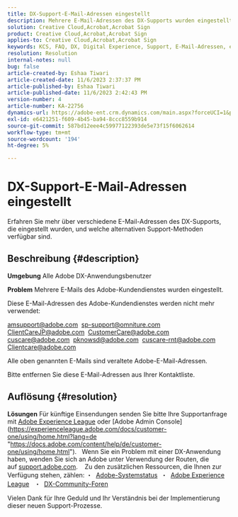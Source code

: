 ```yaml
---
title: DX-Support-E-Mail-Adressen eingestellt
description: Mehrere E-Mail-Adressen des DX-Supports wurden eingestellt und es stehen alternative Support-Methoden zur Verfügung.
solution: Creative Cloud,Acrobat,Acrobat Sign
product: Creative Cloud,Acrobat,Acrobat Sign
applies-to: Creative Cloud,Acrobat,Acrobat Sign
keywords: KCS, FAQ, DX, Digital Experience, Support, E-Mail-Adressen, eingestellt, Adobe Creative Cloud, Adobe Acrobat, Adobe Acrobat Sign
resolution: Resolution
internal-notes: null
bug: false
article-created-by: Eshaa Tiwari
article-created-date: 11/6/2023 2:37:37 PM
article-published-by: Eshaa Tiwari
article-published-date: 11/6/2023 2:42:43 PM
version-number: 4
article-number: KA-22756
dynamics-url: https://adobe-ent.crm.dynamics.com/main.aspx?forceUCI=1&pagetype=entityrecord&etn=knowledgearticle&id=11199a01-b27c-ee11-8179-6045bd006793
exl-id: e6421251-f609-4b45-ba94-8ccc8559b914
source-git-commit: 587bd12eee4c59977122393de5e73f15f6062614
workflow-type: tm+mt
source-wordcount: '194'
ht-degree: 5%

---
```


# DX-Support-E-Mail-Adressen eingestellt


Erfahren Sie mehr über verschiedene E-Mail-Adressen des DX-Supports, die eingestellt wurden, und welche alternativen Support-Methoden verfügbar sind.

## Beschreibung {#description}


<b>Umgebung</b>
Alle Adobe DX-Anwendungsbenutzer

<b>Problem</b>
Mehrere E-Mails des Adobe-Kundendienstes wurden eingestellt.

Diese E-Mail-Adressen des Adobe-Kundendienstes werden nicht mehr verwendet:

[amsupport@adobe.com](mailto:amsupport@adobe.com) 
[sp-support@omniture.com](mailto:sp-support@omniture.com) 
[ClientCareJP@adobe.com](mailto:ClientCareJP@adobe.com) 
[CustomerCare@adobe.com](mailto:CustomerCare@adobe.com) 
[cuscare@adobe.com](mailto:cuscare@adobe.com) 
[pknowsd@adobe.com](mailto:pknowsd@adobe.com) 
[cuscare-rnt@adobe.com](mailto:cuscare-rnt@adobe.com) 
[Clientcare@adobe.com](mailto:Clientcare@adobe.com)

Alle oben genannten E-Mails sind veraltete Adobe-E-Mail-Adressen.

Bitte entfernen Sie diese E-Mail-Adressen aus Ihrer Kontaktliste.




## Auflösung {#resolution}


<b>Lösungen</b>
Für künftige Einsendungen senden Sie bitte Ihre Supportanfrage mit [Adobe Experience League](https://experienceleague.adobe.com/?support-solution=General&amp;amp;support-tab=home#support "https://experienceleague.adobe.com/?support-solution=General&amp;amp;support-tab=home#support") oder [Adobe Admin Console](https://experienceleague.adobe.com/docs/customer-one/using/home.html?lang=de "https://docs.adobe.com/content/help/de/customer-one/using/home.html").
 
Wenn Sie ein Problem mit einer DX-Anwendung haben, wenden Sie sich an Adobe unter Verwendung der Routen, die auf [support.adobe.com](https://helpx.adobe.com/de/support.html "http://support.adobe.com/").
  
Zu den zusätzlichen Ressourcen, die Ihnen zur Verfügung stehen, zählen: ・  [Adobe-Systemstatus](https://status.adobe.com/de "https://status.adobe.com/de") 
・  [Adobe Experience League](https://experienceleague.adobe.com/?support-solution=General&amp;lang=de#support "https://experienceleague.adobe.com/?support-solution=General&amp;lang=de#support")  
・  [DX-Community-Foren](https://experienceleaguecommunities.adobe.com/?profile.language=de "https://experienceleaguecommunities.adobe.com/?profile.language=de")

Vielen Dank für Ihre Geduld und Ihr Verständnis bei der Implementierung dieser neuen Support-Prozesse.
